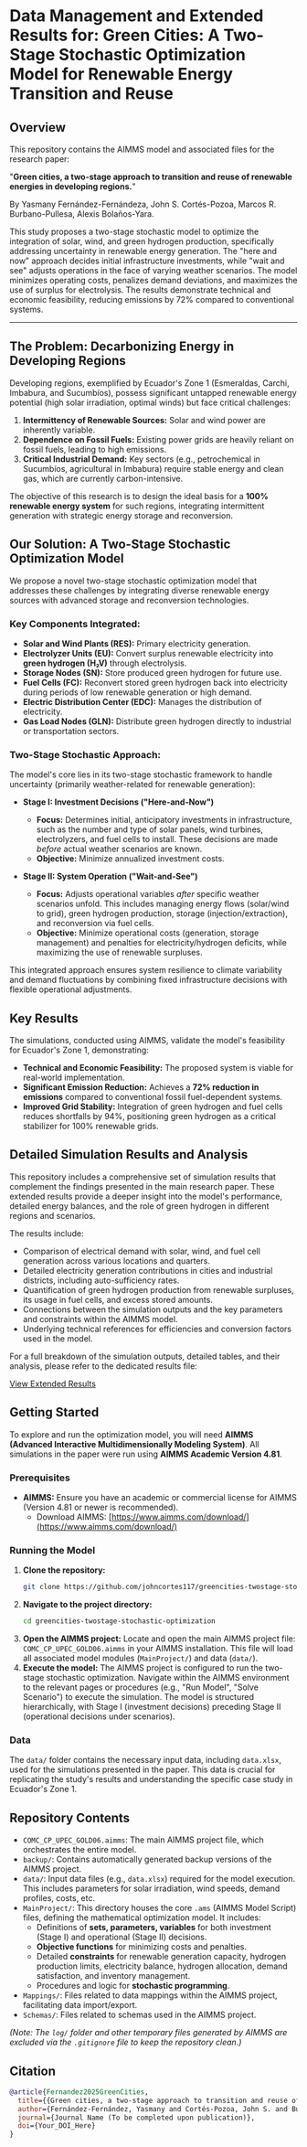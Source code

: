 # Data Management and Extended Results for: Green Cities: A Two-Stage Stochastic Optimization Model for Renewable Energy Transition and Reuse

## Overview

This repository contains the AIMMS model and associated files for the research paper:

"**Green cities, a two-stage approach to transition and reuse of renewable energies in developing regions.**"

By Yasmany Fernández-Fernándeza, John S. Cortés-Pozoa, Marcos R. Burbano-Pullesa, Alexis Bolaños-Yara.

This study proposes a two-stage stochastic model to optimize the integration of solar, wind, and green hydrogen production, specifically addressing uncertainty in renewable energy generation. The "here and now" approach decides initial infrastructure investments, while "wait and see" adjusts operations in the face of varying weather scenarios. The model minimizes operating costs, penalizes demand deviations, and maximizes the use of surplus for electrolysis. The results demonstrate technical and economic feasibility, reducing emissions by 72% compared to conventional systems.

---

## The Problem: Decarbonizing Energy in Developing Regions

Developing regions, exemplified by Ecuador's Zone 1 (Esmeraldas, Carchi, Imbabura, and Sucumbíos), possess significant untapped renewable energy potential (high solar irradiation, optimal winds) but face critical challenges:

1.  **Intermittency of Renewable Sources:** Solar and wind power are inherently variable.
2.  **Dependence on Fossil Fuels:** Existing power grids are heavily reliant on fossil fuels, leading to high emissions.
3.  **Critical Industrial Demand:** Key sectors (e.g., petrochemical in Sucumbíos, agricultural in Imbabura) require stable energy and clean gas, which are currently carbon-intensive.

The objective of this research is to design the ideal basis for a **100% renewable energy system** for such regions, integrating intermittent generation with strategic energy storage and reconversion.

## Our Solution: A Two-Stage Stochastic Optimization Model

We propose a novel two-stage stochastic optimization model that addresses these challenges by integrating diverse renewable energy sources with advanced storage and reconversion technologies.

### Key Components Integrated:

*   **Solar and Wind Plants (RES):** Primary electricity generation.
*   **Electrolyzer Units (EU):** Convert surplus renewable electricity into **green hydrogen (H₂V)** through electrolysis.
*   **Storage Nodes (SN):** Store produced green hydrogen for future use.
*   **Fuel Cells (FC):** Reconvert stored green hydrogen back into electricity during periods of low renewable generation or high demand.
*   **Electric Distribution Center (EDC):** Manages the distribution of electricity.
*   **Gas Load Nodes (GLN):** Distribute green hydrogen directly to industrial or transportation sectors.

### Two-Stage Stochastic Approach:

The model's core lies in its two-stage stochastic framework to handle uncertainty (primarily weather-related for renewable generation):

*   **Stage I: Investment Decisions ("Here-and-Now")**
    *   **Focus:** Determines initial, anticipatory investments in infrastructure, such as the number and type of solar panels, wind turbines, electrolyzers, and fuel cells to install. These decisions are made *before* actual weather scenarios are known.
    *   **Objective:** Minimize annualized investment costs.

*   **Stage II: System Operation ("Wait-and-See")**
    *   **Focus:** Adjusts operational variables *after* specific weather scenarios unfold. This includes managing energy flows (solar/wind to grid), green hydrogen production, storage (injection/extraction), and reconversion via fuel cells.
    *   **Objective:** Minimize operational costs (generation, storage management) and penalties for electricity/hydrogen deficits, while maximizing the use of renewable surpluses.

This integrated approach ensures system resilience to climate variability and demand fluctuations by combining fixed infrastructure decisions with flexible operational adjustments.

## Key Results

The simulations, conducted using AIMMS, validate the model's feasibility for Ecuador's Zone 1, demonstrating:

*   **Technical and Economic Feasibility:** The proposed system is viable for real-world implementation.
*   **Significant Emission Reduction:** Achieves a **72% reduction in emissions** compared to conventional fossil fuel-dependent systems.
*   **Improved Grid Stability:** Integration of green hydrogen and fuel cells reduces shortfalls by 94%, positioning green hydrogen as a critical stabilizer for 100% renewable grids.

## Detailed Simulation Results and Analysis

This repository includes a comprehensive set of simulation results that complement the findings presented in the main research paper. These extended results provide a deeper insight into the model's performance, detailed energy balances, and the role of green hydrogen in different regions and scenarios.

The results include:

*   Comparison of electrical demand with solar, wind, and fuel cell generation across various locations and quarters.
*   Detailed electricity generation contributions in cities and industrial districts, including auto-sufficiency rates.
*   Quantification of green hydrogen production from renewable surpluses, its usage in fuel cells, and excess stored amounts.
*   Connections between the simulation outputs and the key parameters and constraints within the AIMMS model.
*   Underlying technical references for efficiencies and conversion factors used in the model.

For a full breakdown of the simulation outputs, detailed tables, and their analysis, please refer to the dedicated results file:

[View Extended Results](#) <!-- Placeholder link -->

## Getting Started

To explore and run the optimization model, you will need **AIMMS (Advanced Interactive Multidimensionally Modeling System)**. All simulations in the paper were run using **AIMMS Academic Version 4.81**.

### Prerequisites

*   **AIMMS:** Ensure you have an academic or commercial license for AIMMS (Version 4.81 or newer is recommended).
    *   Download AIMMS: [https://www.aimms.com/download/](https://www.aimms.com/download/)

### Running the Model

1.  **Clone the repository:**
    ```bash
    git clone https://github.com/johncortes117/greencities-twostage-stochastic-optimization.git
    ```
2.  **Navigate to the project directory:**
    ```bash
    cd greencities-twostage-stochastic-optimization
    ```
3.  **Open the AIMMS project:** Locate and open the main AIMMS project file: `COMC_CP_UPEC_GOLD06.aimms` in your AIMMS installation. This file will load all associated model modules (`MainProject/`) and data (`data/`).
4.  **Execute the model:** The AIMMS project is configured to run the two-stage stochastic optimization. Navigate within the AIMMS environment to the relevant pages or procedures (e.g., "Run Model", "Solve Scenario") to execute the simulation. The model is structured hierarchically, with Stage I (investment decisions) preceding Stage II (operational decisions under scenarios).

### Data

The `data/` folder contains the necessary input data, including `data.xlsx`, used for the simulations presented in the paper. This data is crucial for replicating the study's results and understanding the specific case study in Ecuador's Zone 1.

## Repository Contents

*   `COMC_CP_UPEC_GOLD06.aimms`: The main AIMMS project file, which orchestrates the entire model.
*   `backup/`: Contains automatically generated backup versions of the AIMMS project.
*   `data/`: Input data files (e.g., `data.xlsx`) required for the model execution. This includes parameters for solar irradiation, wind speeds, demand profiles, costs, etc.
*   `MainProject/`: This directory houses the core `.ams` (AIMMS Model Script) files, defining the mathematical optimization model. It includes:
    *   Definitions of **sets, parameters, variables** for both investment (Stage I) and operational (Stage II) decisions.
    *   **Objective functions** for minimizing costs and penalties.
    *   Detailed **constraints** for renewable generation capacity, hydrogen production limits, electricity balance, hydrogen allocation, demand satisfaction, and inventory management.
    *   Procedures and logic for **stochastic programming**.
*   `Mappings/`: Files related to data mappings within the AIMMS project, facilitating data import/export.
*   `Schemas/`: Files related to schemas used in the AIMMS project.

*(Note: The `log/` folder and other temporary files generated by AIMMS are excluded via the `.gitignore` file to keep the repository clean.)*

## Citation

```bibtex
@article{Fernandez2025GreenCities,
  title={{Green cities, a two-stage approach to transition and reuse of renewable energies in developing regions}},
  author={Fernández-Fernández, Yasmany and Cortés-Pozoa, John S. and Burbano-Pullesa, Marcos R. and Bolaños-Yara},
  journal={Journal Name (To be completed upon publication)},
  doi={Your_DOI_Here}
}